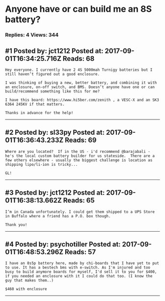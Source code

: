 # Anyone have or can build me an 8S battery?

### Replies: 4 Views: 344

## \#1 Posted by: jct1212 Posted at: 2017-09-01T16:34:25.716Z Reads: 68

```
Hey everyone. I currently have 2 4S 5000mah Turnigy batteries but I still haven’t figured out a good enclosure. 

I was thinking of buying a new, better battery, and combining it with an enclosure, on-off switch, and BMS. Doesn’t anyone have one or can build/recommend something like this for me? 

I have this board: https://www.hi5ber.com/zenith , a VESC-X and an SK3 6364 245KV if that matters.

Thanks in advance for the help!
```

---
## \#2 Posted by: sl33py Posted at: 2017-09-01T16:36:43.233Z Reads: 69

```
Where are you located?  If in the US - i'd recommend @barajabali - he's the local custom battery builder for us stateside.  There are a few others elsewhere - usually the biggest challenge is location as shipping lipo/li-ion is tricky...

GL!
```

---
## \#3 Posted by: jct1212 Posted at: 2017-09-01T16:38:13.662Z Reads: 65

```
I’m in Canada unfortunately. I could get them shipped to a UPS Store in Buffalo where a friend has a P.O. box though.

Thank you!
```

---
## \#4 Posted by: psychotiller Posted at: 2017-09-01T16:48:53.296Z Reads: 57

```
I have an 8s5p battery here, made by chi-boards that I have yet to put to use. It has a bestech bms with e-switch. As I'm injured and too busy to build anymore boards for myself, I'd sell it to you for $400, if you needed an enclosure with it I could do that too. (I know the guy that makes them..)

$460 with enclosure
```

---
